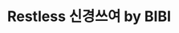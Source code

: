 ---
title: "Restless 신경쓰여 by BIBI"
type: "recomends"
src: "/src/content/allImages/recomends/restless_bibi.webp"
---